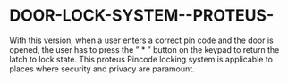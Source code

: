 # DOOR-LOCK-SYSTEM--PROTEUS-
With this version, when a user enters a correct pin code and the door is opened, the user has to press the ” * ” button on the keypad to return the latch to lock state. This proteus Pincode locking system is applicable to places where security and privacy are paramount.
